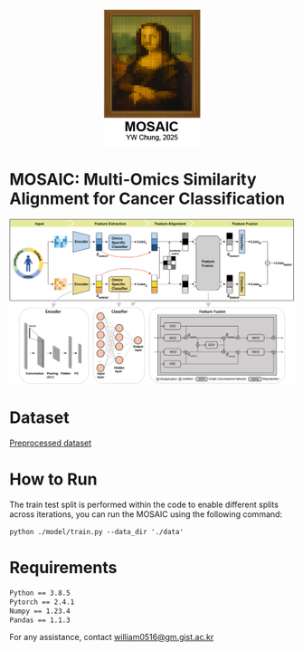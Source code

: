 <p align="center">
  <img src="https://raw.githubusercontent.com/DMCB-GIST/MOSAIC/main/Figure.png"/>
</p>

# MOSAIC: Multi-Omics Similarity Alignment for Cancer Classification
<p align="center">
  <img src="https://raw.githubusercontent.com/DMCB-GIST/MOSAIC/main/Pipeline.png"/>
</p>



# Dataset
[Preprocessed dataset](https://drive.google.com/file/d/1RY-TH9DfOMflGr_MgDcTy3ysRVIT2EuF/view?usp=drive_link)

# How to Run
The train test split is performed within the code to enable different splits across iterations, you can run the MOSAIC using the following command:
```
python ./model/train.py --data_dir './data'
```

# Requirements
```
Python == 3.8.5
Pytorch == 2.4.1
Numpy == 1.23.4
Pandas == 1.1.3
```


For any assistance, contact william0516@gm.gist.ac.kr

